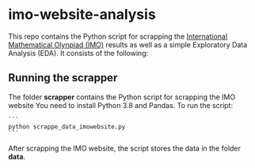 # imo-website-analysis

This repo contains the Python script for scrapping the [International Mathematical Olynpiad (IMO)](https://www.imo-official.org/) results as well as a simple Exploratory Data Analysis (EDA). It consists of the following:

 
 ## Running the scrapper
 
 The folder **scrapper** contains the Python script for scrapping the IMO website You need to install Python 3.8 and Pandas. To run the script:
 
    ```
    python scrappe_data_imowebsite.py
    ```
 
 After scrapping the IMO website, the script stores the data in the folder **data**.
 